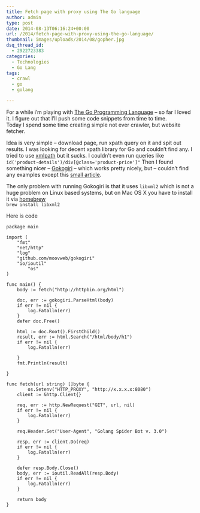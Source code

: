 ```yaml
---
title: Fetch page with proxy using The Go language
author: admin
type: post
date: 2014-08-13T06:16:24+00:00
url: /2014/fetch-page-with-proxy-using-the-go-language/
thumbnail: images/uploads/2014/08/gopher.jpg
dsq_thread_id:
  - 2922723383
categories:
  - Technologies
  - Go Lang
tags:
  - crawl
  - go
  - golang

---
```

For a while i&#8217;m playing with [The Go Programming Language](http://golang.org/) &#8211; so far I loved it. I figure out that I&#8217;ll push some code snippets from time to time.  
Today I spend some time creating simple not ever crawler, but website fetcher.

Idea is very simple &#8211; download page, run xpath query on it and spit out results. I was looking for decent xpath library for Go and couldn&#8217;t find any. I tried to use [xmlpath](http://gopkg.in/xmlpath.v2) but it sucks. I couldn&#8217;t even run queries like `id('product-details')/div[@class='product-price']"` Then I found something nicer &#8211; [Gokogiri](https://github.com/moovweb/gokogiri) &#8211; which works pretty nicely, but &#8211; couldn&#8217;t find any examples except this [small article](https://www.moovweb.com/blog/gokogiri-the-best-way-to-parse-xml-in-go/).

The only problem with running Gokogiri is that it uses `libxml2` which is not a huge problem on Linux based systems, but on Mac OS X you have to install it via [homebrew](http://brew.sh/)  
`brew install libxml2`

<!--more-->

Here is code

```
package main

import (
	"fmt"
	"net/http"
	"log"
	"github.com/moovweb/gokogiri"
	"io/ioutil"
        "os"
)

func main() {
	body := fetch("http://httpbin.org/html")

	doc, err := gokogiri.ParseHtml(body)
	if err != nil {
		log.Fatalln(err)
	}
	defer doc.Free()

	html := doc.Root().FirstChild()
	result, err := html.Search("/html/body/h1")
	if err != nil {
		log.Fatalln(err)

	}
	fmt.Println(result)

}

func fetch(url string) []byte {
        os.Setenv("HTTP_PROXY", "http://x.x.x.x:8080")
	client := &http.Client{}

	req, err := http.NewRequest("GET", url, nil)
	if err != nil {
		log.Fatalln(err)
	}

	req.Header.Set("User-Agent", "Golang Spider Bot v. 3.0")

	resp, err := client.Do(req)
	if err != nil {
		log.Fatalln(err)
	}

	defer resp.Body.Close()
	body, err := ioutil.ReadAll(resp.Body)
	if err != nil {
		log.Fatalln(err)
	}

	return body
}
```